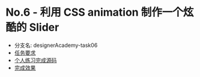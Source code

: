 # No.6 - 利用 CSS animation 制作一个炫酷的 Slider

* 分支名: designerAcademy-task06
* [任务要求](http://ife.baidu.com/course/detail/id/33)
* [个人练习完成源码](https://github.com/cycdpoCodeLab/ife-course-2018/tree/designerAcademy-task06)
* [完成效果](https://cycdpocodelab.github.io/ife-course-2018/designerAcademy/task06/index.html)

